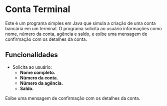 # **Conta Terminal**

Este é um programa simples em Java que simula a criação de uma conta bancária em um terminal. O programa solicita ao usuário informações como nome, número da conta, agência e saldo, e exibe uma mensagem de confirmação com os detalhes da conta.

## Funcionalidades

- Solicita ao usuário:
  - **Nome completo.**
  - **Número da conta.**
  - **Número da agência.**
  - **Saldo.**

Exibe uma mensagem de confirmação com os detalhes da conta.

